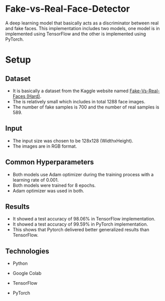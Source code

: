 # Fake-vs-Real-Face-Detector
A deep learning model that basically acts as a discriminator between real and fake faces. This implementation includes two models, one model is in implemented using TensorFlow and the other is implemented using PyTorch.


# Setup
## Dataset
  * It is basically a dataset from the Kaggle website named [Fake-Vs-Real-Faces (Hard)]([https://www.github.com/Khaledayman9](https://www.kaggle.com/datasets/hamzaboulahia/hardfakevsrealfaces)).
  * The is relatively small which includes in total 1288 face images. 
  * The number of fake samples is 700 and the number of real samples is 589.
## Input
  * The input size was chosen to be 128x128 (WidthxHeight).
  * The images are in RGB format.
## Common Hyperparameters
  * Both models use Adam optimizer during the training process with a learning rate of 0.001.
  * Both models were trained for 8 epochs.
  * Adam optimizer was used in both.

## Results
  * It showed a test accuracy of 98.06% in TensorFlow implementation.
  * It showed a test accuracy of 99.59% in PyTorch implementation.
  * This shows that Pytorch delivered better generalized results than TensorFlow.


## Technologies
- Python
 
- Google Colab
   
- TensorFlow
  
- PyTorch


    
